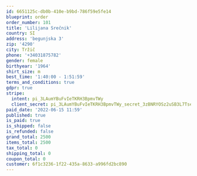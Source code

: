 ```yaml
---
id: 6651125c-db0b-410e-b9bd-786f59e5fe14
blueprint: order
order_number: 101
title: 'Lilijana Srečnik'
country: SI
address: 'begunjska 3'
zip: '4290'
city: Tržič
phone: '+34031875782'
gender: female
birthyear: '1964'
shirt_size: m
best_time: '1:40:00 - 1:51:59'
terms_and_conditions: true
gdpr: true
stripe:
  intent: pi_3LAumYBuFvIeTKRH3BpmvTWy
  client_secret: pi_3LAumYBuFvIeTKRH3BpmvTWy_secret_3zBNRYOSz2uSB3L7TselLfrDV
paid_date: '2022-06-15 11:59'
published: true
is_paid: true
is_shipped: false
is_refunded: false
grand_total: 2500
items_total: 2500
tax_total: 0
shipping_total: 0
coupon_total: 0
customer: 6f1c3236-1f22-435a-8633-a996fd2bc890
---
```

